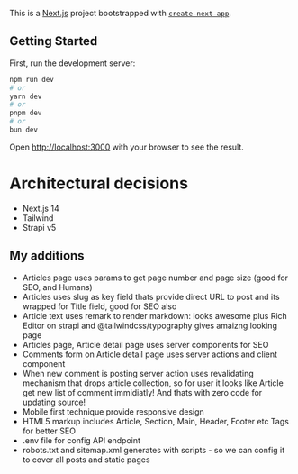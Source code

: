 This is a [Next.js](https://nextjs.org/) project bootstrapped with [`create-next-app`](https://github.com/vercel/next.js/tree/canary/packages/create-next-app).

## Getting Started

First, run the development server:

```bash
npm run dev
# or
yarn dev
# or
pnpm dev
# or
bun dev
```

Open [http://localhost:3000](http://localhost:3000) with your browser to see the result.

# Architectural decisions

- Next.js 14
- Tailwind
- Strapi v5

## My additions

- Articles page uses params to get page number and page size (good for SEO, and Humans)
- Articles uses slug as key field thats provide direct URL to post and its wrapped for Title field, good for SEO also
- Article text uses remark to render markdown: looks awesome plus Rich Editor on strapi and @tailwindcss/typography gives amaizng looking page
- Articles page, Article detail page uses server components for SEO
- Comments form on Article detail page uses server actions and client component
- When new comment is posting server action uses revalidating mechanism that drops article collection, so for user it looks like Article get new list of comment immidiatly! And thats with zero code for updating source!
- Mobile first technique provide responsive design
- HTML5 markup includes Article, Section, Main, Header, Footer etc Tags for better SEO
- .env file for config API endpoint
- robots.txt and sitemap.xml generates with scripts - so we can config it to cover all posts and static pages

